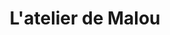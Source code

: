 ---
title: "L'atelier de Malou"
url: /rueil-malmaison/latelier-de-malou/
shop: fournitures de bureau
---